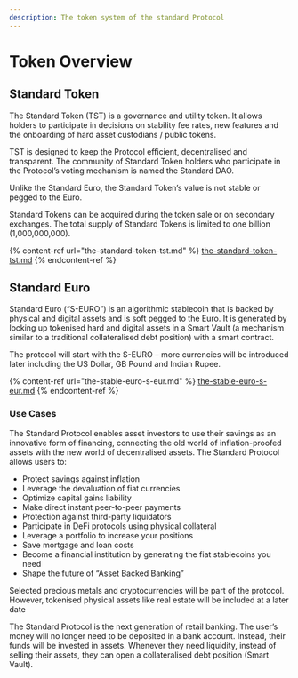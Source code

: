 ```yaml
---
description: The token system of the standard Protocol
---
```


# Token Overview

## **Standard Token**

The Standard Token (TST) is a governance and utility token. It allows holders to participate in decisions on stability fee rates, new features and the onboarding of hard asset custodians / public tokens.&#x20;

TST is designed to keep the Protocol efficient, decentralised and transparent. The community of Standard Token holders who participate in the Protocol’s voting mechanism is named the Standard DAO.&#x20;

Unlike the Standard Euro, the Standard Token’s value is not stable or pegged to the Euro.

Standard Tokens can be acquired during the token sale or on secondary exchanges. The total supply of Standard Tokens is limited to one billion (1,000,000,000).&#x20;

{% content-ref url="the-standard-token-tst.md" %}
[the-standard-token-tst.md](the-standard-token-tst.md)
{% endcontent-ref %}

## **Standard Euro**

Standard Euro (“S-EURO”) is an algorithmic stablecoin that is backed by physical and digital assets and is soft pegged to the Euro. It is generated by locking up tokenised hard and digital assets in a Smart Vault (a mechanism similar to a traditional collateralised debt position) with a smart contract.&#x20;

The protocol will start with the S-EURO – more currencies will be introduced later including the US Dollar, GB Pound and Indian Rupee.

{% content-ref url="the-stable-euro-s-eur.md" %}
[the-stable-euro-s-eur.md](the-stable-euro-s-eur.md)
{% endcontent-ref %}

### **Use Cases**

The Standard Protocol enables asset investors to use their savings as an innovative form of financing, connecting the old world of inflation-proofed assets with the new world of decentralised assets. The Standard Protocol allows users to:&#x20;

* Protect savings against inflation
* Leverage the devaluation of fiat currencies&#x20;
* Optimize capital gains liability&#x20;
* Make direct instant peer-to-peer payments&#x20;
* Protection against third-party liquidators&#x20;
* Participate in DeFi protocols using physical collateral
* Leverage a portfolio to increase your positions
* Save mortgage and loan costs&#x20;
* Become a financial institution by generating the fiat stablecoins you need
* Shape the future of “Asset Backed Banking”

Selected precious metals and cryptocurrencies will be part of the protocol. However, tokenised physical assets like real estate will be included at a later date

The Standard Protocol is the next generation of retail banking. The user’s money will no longer need to be deposited in a bank account. Instead, their funds will be invested in assets. Whenever they need liquidity, instead of selling their assets, they can open a collateralised debt position (Smart Vault).
